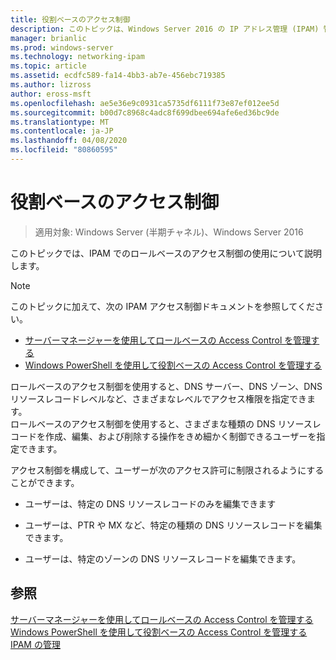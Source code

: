 ```yaml
---
title: 役割ベースのアクセス制御
description: このトピックは、Windows Server 2016 の IP アドレス管理 (IPAM) 管理ガイドに含まれています。
manager: brianlic
ms.prod: windows-server
ms.technology: networking-ipam
ms.topic: article
ms.assetid: ecdfc589-fa14-4bb3-ab7e-456ebc719385
ms.author: lizross
author: eross-msft
ms.openlocfilehash: ae5e36e9c0931ca5735df6111f73e87ef012ee5d
ms.sourcegitcommit: b00d7c8968c4adc8f699dbee694afe6ed36bc9de
ms.translationtype: MT
ms.contentlocale: ja-JP
ms.lasthandoff: 04/08/2020
ms.locfileid: "80860595"
---
```

# <a name="role-based-access-control"></a>役割ベースのアクセス制御

>適用対象: Windows Server (半期チャネル)、Windows Server 2016

このトピックでは、IPAM でのロールベースのアクセス制御の使用について説明します。  
  
> [!NOTE]  
> このトピックに加えて、次の IPAM アクセス制御ドキュメントを参照してください。  
>   
> -   [サーバーマネージャーを使用してロールベースの Access Control を管理する](../../technologies/ipam/Manage-Role-Based-Access-Control-with-Server-Manager.md)  
> -   [Windows PowerShell を使用して役割ベースの Access Control を管理する](../../technologies/ipam/Manage-Role-Based-Access-Control-with-Windows-PowerShell.md)  
  
ロールベースのアクセス制御を使用すると、DNS サーバー、DNS ゾーン、DNS リソースレコードレベルなど、さまざまなレベルでアクセス権限を指定できます。  
ロールベースのアクセス制御を使用すると、さまざまな種類の DNS リソースレコードを作成、編集、および削除する操作をきめ細かく制御できるユーザーを指定できます。  
  
アクセス制御を構成して、ユーザーが次のアクセス許可に制限されるようにすることができます。  
  
-   ユーザーは、特定の DNS リソースレコードのみを編集できます  
  
-   ユーザーは、PTR や MX など、特定の種類の DNS リソースレコードを編集できます。  
  
-   ユーザーは、特定のゾーンの DNS リソースレコードを編集できます。  
  
## <a name="see-also"></a>参照  
[サーバーマネージャーを使用してロールベースの Access Control を管理する](../../technologies/ipam/Manage-Role-Based-Access-Control-with-Server-Manager.md)  
[Windows PowerShell を使用して役割ベースの Access Control を管理する](../../technologies/ipam/Manage-Role-Based-Access-Control-with-Windows-PowerShell.md)  
[IPAM の管理](Manage-IPAM.md)  
  


